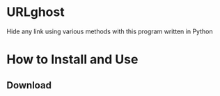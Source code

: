 # URLghost
Hide any link using various methods with this program written in Python

# How to Install and Use

## Download

